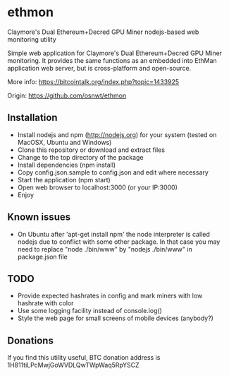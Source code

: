 # ethmon
Claymore's Dual Ethereum+Decred GPU Miner nodejs-based web monitoring utility

Simple web application for Claymore's Dual Ethereum+Decred GPU Miner monitoring. It provides the same functions as an embedded into EthMan application web server, but is cross-platform and open-source.

More info: https://bitcointalk.org/index.php?topic=1433925

Origin: https://github.com/osnwt/ethmon

## Installation
* Install nodejs and npm (http://nodejs.org) for your system (tested on MacOSX, Ubuntu and Windows)
* Clone this repository or download and extract files
* Change to the top directory of the package
* Install dependencies (npm install)
* Copy config.json.sample to config.json and edit where necessary
* Start the application (npm start)
* Open web browser to localhost:3000 (or your IP:3000)
* Enjoy

## Known issues
* On Ubuntu after 'apt-get install npm' the node interpreter is called nodejs due to conflict with some other package. In that case you may need to replace "node ./bin/www" by "nodejs ./bin/www" in package.json file

## TODO
* Provide expected hashrates in config and mark miners with low hashrate with color
* Use some logging facility instead of console.log()
* Style the web page for small screens of mobile devices (anybody?)

## Donations
If you find this utility useful, BTC donation address is 1H811tiLPcMwjGoWVDLQwTWpWaq5RpYSCZ
